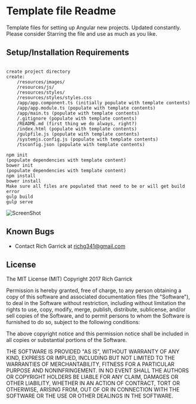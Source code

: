 # Template file Readme

Template files for setting up Angular new projects.  Updated constantly.
Please consider Starring the file and use as much as you like.

## Setup/Installation Requirements

<pre><code>
create project directory
create:
 	/resources/images/
	/resources/js/
	/resources/styles/
	/resources/styles/styles.css
	/app/app.component.ts (initially populate with template contents)
	/app/app.module.ts (populate with template contents)
	/app/main.ts (populate with template contents)
	/.gitignore (populate with template contents)
	/README.md (first thing we do always, right?)
	/index.html (populate with template contents)
	/gulpfile.js (populate with template contents)
	/systemjs.config.js (populate with template contents)
	/tsconfig.json (populate with template contents)

npm init
(populate dependencies with template content)
bower init
(populate dependencies with template content)
npm install
bower install
Make sure all files are populated that need to be or will get build error
gulp build
gulp serve
</code></pre>

![ScreenShot](/img/screenshot01.png)


## Known Bugs
* Contact Rich Garrick at <richg341@gmail.com>

## License
The MIT License (MIT)
Copyright 2017 Rich Garrick

Permission is hereby granted, free of charge, to any person obtaining a copy of this software and associated documentation files (the "Software"), to deal in the Software without restriction, including without limitation the rights to use, copy, modify, merge, publish, distribute, sublicense, and/or sell copies of the Software, and to permit persons to whom the Software is furnished to do so, subject to the following conditions:

The above copyright notice and this permission notice shall be included in all copies or substantial portions of the Software.

THE SOFTWARE IS PROVIDED "AS IS", WITHOUT WARRANTY OF ANY KIND, EXPRESS OR IMPLIED, INCLUDING BUT NOT LIMITED TO THE WARRANTIES OF MERCHANTABILITY, FITNESS FOR A PARTICULAR PURPOSE AND NONINFRINGEMENT. IN NO EVENT SHALL THE AUTHORS OR COPYRIGHT HOLDERS BE LIABLE FOR ANY CLAIM, DAMAGES OR OTHER LIABILITY, WHETHER IN AN ACTION OF CONTRACT, TORT OR OTHERWISE, ARISING FROM, OUT OF OR IN CONNECTION WITH THE SOFTWARE OR THE USE OR OTHER DEALINGS IN THE SOFTWARE.
